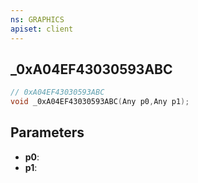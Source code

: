 ```yaml
---
ns: GRAPHICS
apiset: client
---
```

## _0xA04EF43030593ABC

```c
// 0xA04EF43030593ABC
void _0xA04EF43030593ABC(Any p0,Any p1);
```


## Parameters
* **p0**:
* **p1**: